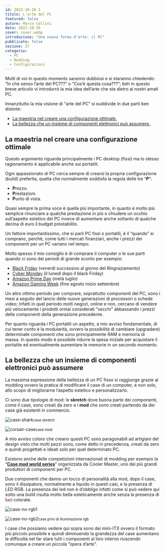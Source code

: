 ```yaml
---
id: 2022-10-26-1
titolo: L'arte del PC
featured: false
autore: Marco Cellini
data: 2022-10-26
cover: cover.webp
introduzione: "Una nuova forma d'arte: il PC"
pubblicato: false
sezione: IT
categorie:
  - PC
  - Modding
  - Configurazioni
---
```


Molti di voi in questo momento saranno dubbiosi e si staranno chiedendo: “In che senso l’arte del PC???” o “Cos’è questa cosa???”; beh in questo breve articolo vi introdurrò la mia idea dell’arte che sta dietro ai nostri amati PC. 

Innanzitutto la mia visione di “arte del PC” si suddivide in due parti ben distinte:
- <a href="#configurazione">La maestria nel creare una configurazione ottimale.</a>
- <a href="#modding">La bellezza che un insieme di componenti elettronici può assumere.</a>

## La maestria nel creare una configurazione ottimale<a href="#configurazioni"></a>

Questo argomento riguarda principalmente i PC desktop (fissi) ma lo stesso ragionamento è applicabile anche sui portatili.

Ogni appassionato di PC cerca sempre di crearsi la propria configurazione (build) preferita, quella che normalmente soddisfa la regola delle tre “**P**”:

- **P**rezzo.
- **P**restazioni.
- **P**unto di vista.

Quasi sempre la prima voce è quella più importante, in quanto è molto più semplice rinunciare a qualche prestazione in più o chiudere un occhio sull’aspetto estetico del PC invece di aumentare anche soltanto di qualche decina di euro il budget prestabilito.

Un fattore importantissimo, che si parli PC fissi o portatili, è il “quando” si comprano, perchè, come tutti i mercati finanziari, anche i prezzi dei componenti per un PC variano nel tempo.

Molto spesso il mio consiglio è di comprare il computer o le sue parti quando ci sono dei periodi di grande sconto per esempio:

- <a href="https://www.google.com/search?q=black+friday&rlz=1C1CHBF_itIT974IT974&oq=blac&aqs=chrome.0.69i59j69i57j35i19i39j0i20i131i263i433i512j0i67l3j46i20i131i263i433i512j0i67l2.1593j1j7&sourceid=chrome&ie=UTF-8" target="blank">Black Friday</a> (venerdì successivo al giorno del Ringraziamento)
- <a href="https://www.google.com/search?q=cyber+monday&rlz=1C1CHBF_itIT974IT974&sxsrf=ALiCzsZ1CnkOYLzvfcUSs1VqwUHMXWdIug%3A1666627709549&ei=fbhWY-KLIcW8xc8PiNSOmAQ&ved=0ahUKEwiivuaEoPn6AhVFXvEDHQiqA0MQ4dUDCA8&uact=5&oq=cyber+monday&gs_lcp=Cgdnd3Mtd2l6EAMyBAgjECcyBAgjECcyEAgAEIAEEIcCELEDEIMBEBQyCwgAEIAEELEDEIMBMgUIABCABDIECAAQQzIFCAAQgAQyBQgAEIAEMgUIABCABDIFCAAQgAQ6CggAEEcQ1gQQsAM6DQgAEOQCENYEELADGAFKBAhNGAFKBAhBGABKBAhGGAFQqgNYoARghgZoAXABeACAAVmIAacBkgEBMpgBAKABAcgBDcABAdoBBggBEAEYCQ&sclient=gws-wiz" target="blank">Cyber Monday</a> (il lunedì dopo il black Friday)
- <a href="https://www.amazon.it/primeday" target="blank">Amazon Prime Day</a> (metà luglio)
- <a href="https://www.amazon.it/b?ie=UTF8&node=17727355031" target="blank">Amazon Gaming Week</a> (fine agosto inizio settembre)

Un altro ottimo periodo per comprare, soprattutto componenti del PC, sono i mesi a seguito del lancio delle nuove generazioni di processori o schede video; infatti in quel periodo molti negozi, online e non, cercano di vendere più velocemente i prodotti ormai considerati “vecchi” abbassando i prezzi delle componenti della generazione precedente. 

Per quanto riguarda i PC portatili un aspetto, a mio avviso fondamentale, di cui tener conto è la modularità, ovvero la possibilità di cambiare (upgradare) determinate componenti che sono principalmente RAM e memoria di massa. In questo modo è possibile ridurre la spesa iniziale per acquistare il portatile ed eventualmente aumentare le memorie in un secondo momento.

## La bellezza che un insieme di componenti elettronici può assumere<a href="#modding"></a>

La massima espressione della bellezza di un PC fisso si raggiunge grazie al modding ovvero la pratica di modificare il case di un computer, e non solo, allo scopo di migliorarne l’aspetto estetico e personalizzarlo.

Ci sono due tipologie di mod: le **skretch** dove buona parte dei componenti, come il case, sono creati da zero e i **mod**  che sono creati partendo da dei case già esistenti in commercio.

![case-shark](/img/posts/l'arte-del-pc/case-shark.webp)<small>case skretch</small>

![corsair-case](/img/posts/l'arte-del-pc/corsair-case.webp)<small>case mod</small>

A mio avviso coloro che creano questi PC sono paragonabili ad artigiani del design visto che molti pezzi sono, come detto in precedenza, creati da zero e quindi progettati e ideati solo per quel determinato PC.

Esistono anche delle competizioni internazionali di modding per esempio la “<a href="https://community.coolermaster.com/cmws/?doing_wp_cron=1666433909.3712489604949951171875" target="blank"><b>Case mod world series</b></a>” organizzata da Cooler Master, uno dei più grandi produttori di componenti per PC.

Due componenti che danno un tocco di personalità alla mod, dopo il case, sono il dissipatore, normalmente a liquido in questi casi, e la presenza di LED RGB. La presenza dei led non è d’obbligo infatti come si può vedere qui sotto una build risulta molto bella esteticamente anche senza la presenza di luci colorate.

![case-no-rgb1](/img/posts/l'arte-del-pc/case-no-rgb1.webp)

![case-no-rgb2](/img/posts/l'arte-del-pc/case-no-rgb2.webp)<small>case privi di illuminazione rgb</small>

I case che possiamo vedere qui sopra sono dei mini-ITX ovvero il formato più piccolo possibile e quindi diminuendo la grandezza del case aumentano le difficoltà nel far stare tutti i componenti al loro interno riuscendo comunque a creare un piccola “opera d’arte”.